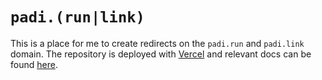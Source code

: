 # `padi.(run|link)`

This is a place for me to create redirects on the `padi.run` and `padi.link` domain. The repository is deployed with [Vercel](http://vercel.com) and relevant docs can be found [here](https://vercel.com/docs/configuration#project/redirects).
